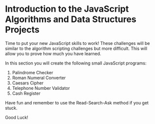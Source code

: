 # Introduction to the JavaScript Algorithms and Data Structures Projects

Time to put your new JavaScript skills to work! These challenges will be similar to the algorithm scripting challenges but more difficult. This will allow you to prove how much you have learned.

In this section you will create the following small JavaScript programs:

1. Palindrome Checker
2. Roman Numeral Converter
3. Caesars Cipher
4. Telephone Number Validator
5. Cash Register

Have fun and remember to use the Read-Search-Ask method if you get stuck.

Good Luck!